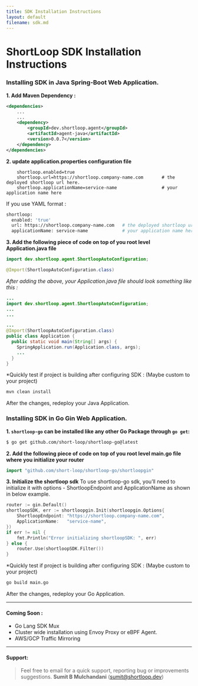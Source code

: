 ```yaml
---
title: SDK Installation Instructions
layout: default
filename: sdk.md
--- 
```



# ShortLoop SDK Installation Instructions

### Installing SDK in **Java Spring-Boot**  Web Application.

**1. Add Maven Dependency :**

```xml
<dependencies>
    ...
    ...
    <dependency>
        <groupId>dev.shortloop.agent</groupId>
        <artifactId>agent-java</artifactId>
        <version>0.0.7</version>
    </dependency>
</dependencies>
```
**2. update application.properties configuration file**

```
    shortloop.enabled=true
    shortloop.url=https://shortloop.company-name.com       # the deployed shortloop url here.
    shortloop.applicationName=service-name                 # your application name here
```

If you use YAML format : 
```bash
shortloop:
  enabled: 'true'
  url: https://shortloop.company-name.com   # the deployed shortloop url here.
  applicationName: service-name             # your application name here.
```


**3. Add the following piece of code on top of you root level Application.java file**


```Java
import dev.shortloop.agent.ShortloopAutoConfiguration;
```


```Java
@Import(ShortloopAutoConfiguration.class)
```


*After adding the above, your Application.java file should look something like this :*

```java
... 
import dev.shortloop.agent.ShortloopAutoConfiguration;
...
...

...
@Import(ShortloopAutoConfiguration.class)
public class Application {
  public static void main(String[] args) {
    SpringApplication.run(Application.class, args);
    ...
  }
}

```

*Quickly test if project is building after configuring SDK :  (Maybe custom to your project)
```bash
mvn clean install
```

After the changes, redeploy your Java Application.

### Installing SDK in **Go Gin**  Web Application.

**1. `shortloop-go` can be installed like any other Go Package through `go get`:**

```bash
$ go get github.com/short-loop/shortloop-go@latest
```

**2. Add the following piece of code on top of you root level main.go file where you initialize your router**

```Go
import "github.com/short-loop/shortloop-go/shortloopgin"
```

**3. Initialize the shortloop sdk**
To use shortloop-go sdk, you’ll need to initialize it with options - ShortloopEndpoint and ApplicationName as shown in below example.
```Go
router := gin.Default()
shortloopSDK, err := shortloopgin.Init(shortloopgin.Options{
    ShortloopEndpoint: "https://shortloop.company-name.com",
    ApplicationName:   "service-name",
})
if err != nil {
    fmt.Println("Error initializing shortloopSDK: ", err)
} else {
    router.Use(shortloopSDK.Filter())
}
```

*Quickly test if project is building after configuring SDK :  (Maybe custom to your project)
```bash
go build main.go
```

After the changes, redeploy your Go Application.
___

#### Coming Soon : 
 - Go Lang SDK Mux
 - Cluster wide installation using Envoy Proxy or eBPF Agent. 
 - AWS/GCP Traffic Mirroring

---

#### Support: 
> Feel free to email for a quick support, reporting bug or improvements suggestions.
**Sumit B Mulchandani** (sumit@shortloop.dev)


